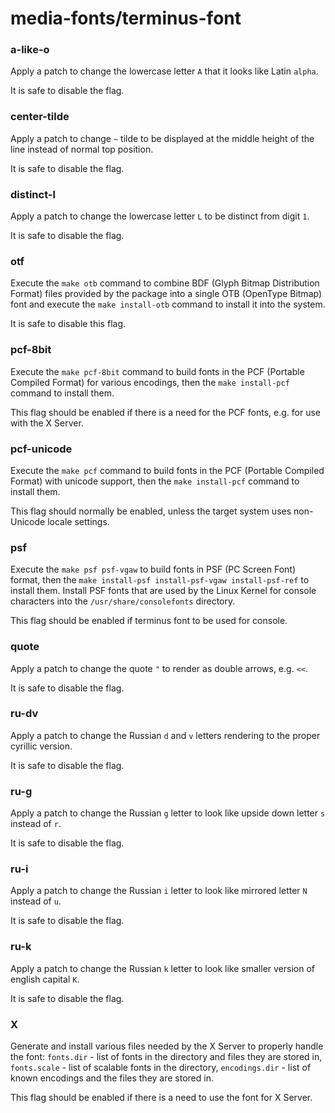 # media-fonts/terminus-font

### a-like-o
Apply a patch to change the lowercase letter `A` that it looks like Latin `alpha`.

It is safe to disable the flag.

### center-tilde
Apply a patch to change `~` tilde to be displayed at the middle height of the line instead of normal top position.

It is safe to disable the flag.

### distinct-l
Apply a patch to change the lowercase letter `L` to be distinct from digit `1`.

It is safe to disable the flag.

### otf
Execute the `make otb` command to combine BDF (Glyph Bitmap Distribution Format) files provided by the package into a single OTB (OpenType Bitmap) font and execute the `make install-otb` command to install it into the system.

It is safe to disable this flag.

### pcf-8bit
Execute the `make pcf-8bit` command to build fonts in the PCF (Portable Compiled Format) for various encodings, then the `make install-pcf` command to install them.

This flag should be enabled if there is a need for the PCF fonts, e.g. for use with the X Server.

### pcf-unicode
Execute the `make pcf` command to build fonts in the PCF (Portable Compiled Format) with unicode support, then the `make install-pcf` command to install them.

This flag should normally be enabled, unless the target system uses non-Unicode locale settings.

### psf
Execute the `make psf psf-vgaw` to build fonts in PSF (PC Screen Font) format, then the `make install-psf install-psf-vgaw install-psf-ref` to install them. Install PSF fonts that are used by the Linux Kernel for console characters into the `/usr/share/consolefonts` directory.

This flag should be enabled if terminus font to be used for console.

### quote
Apply a patch to change the quote `"` to render as double arrows, e.g. `<<`.

It is safe to disable the flag.

### ru-dv
Apply a patch to change the Russian `d` and `v` letters rendering to the proper cyrillic version.

It is safe to disable the flag.

### ru-g
Apply a patch to change the Russian `g` letter to look like upside down letter `s` instead of `r`.

It is safe to disable the flag.

### ru-i
Apply a patch to change the Russian `i` letter to look like mirrored letter `N` instead of `u`.

It is safe to disable the flag.

### ru-k
Apply a patch to change the Russian `k` letter to look like smaller version of english capital `K`.

It is safe to disable the flag.

### X
Generate and install various files needed by the X Server to properly handle the font: `fonts.dir` - list of fonts in the directory and files they are stored in, `fonts.scale` - list of scalable fonts in the directory, `encodings.dir` - list of known encodings and the files they are stored in.

This flag should be enabled if there is a need to use the font for X Server.
